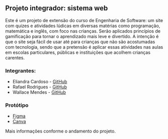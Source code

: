 ## Projeto integrador: sistema web

Este é um projeto de extensão do curso de Engenharia de Software: um site com quizes e atividades lúdicas em diversas matérias 
como programação, matemática e inglês, com foco nas crianças. Serão aplicados princípios de gamificação para tornar o aprendizado 
mais leve e divertido. A intenção é que o site seja fácil de usar até para crianças que não são acostumadas com tecnologia, sendo 
que a pretensão é aplicar essas atividades nas aulas em escolas particulares, públicas e instituições que acolhem crianças carentes. 


### Integrantes:
- Eliandra Cardoso - [GitHub](https://github.com/ardnaile)
- Rafael Rodrigues - [GitHub](https://github.com/Rafael171022)
- Wallace Mendes - [GitHub](https://github.com/WallaceB2)

### Protótipo
- [Figma](https://www.figma.com/file/zNFQ7vR1OBFGFjCfuJ7pHZ/sistemas-web?type=design&node-id=1%3A2&mode=design&t=QWASmsC2nctzVp8Q-1)
- [Canva](https://www.canva.com/design/DAF923OVfOs/kC-fLkWwrF3PuFZEjdz4lg/edit?utm_content=DAF923OVfOs&utm_campaign=designshare&utm_medium=link2&utm_source=sharebutton)

Mais informações conforme o andamento do projeto.

